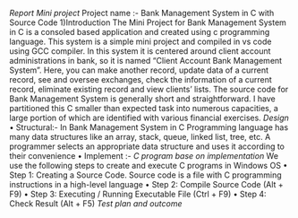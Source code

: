*Report*
*Mini project*
Project name :- Bank Management System in C with Source Code
1)Introduction
The Mini Project for Bank Management System in C is a consoled based application and created using c programming language. This system is a simple mini project and compiled in  vs code using GCC compiler. In this system it is centered around client account administrations in bank, so it is named “Client Account Bank Management System”. Here, you can make another record, update data of a current record, see and oversee exchanges, check the information of a current record, eliminate existing record and view clients’ lists. The source code for Bank Management System is generally short and straightforward. I have partitioned this C smaller than expected task into numerous capacities, a large portion of which are identified with various financial exercises.
*Design* 
•	Structural:-
In Bank Management System in C  Programming language has many data structures like an array, stack, queue, linked list, tree, etc. A programmer selects an appropriate data structure and uses it according to their convenience
•	Implement :-
	*C program base on implementation*
We use the following steps to create and execute C programs in Windows OS
•	Step 1: Creating a Source Code. Source code is a file with C programming instructions in a high-level language
•	Step 2: Compile Source Code (Alt + F9) 
•	Step 3: Executing / Running Executable File (Ctrl + F9)
•	Step 4: Check Result (Alt + F5)
	*Test plan and outcome*
